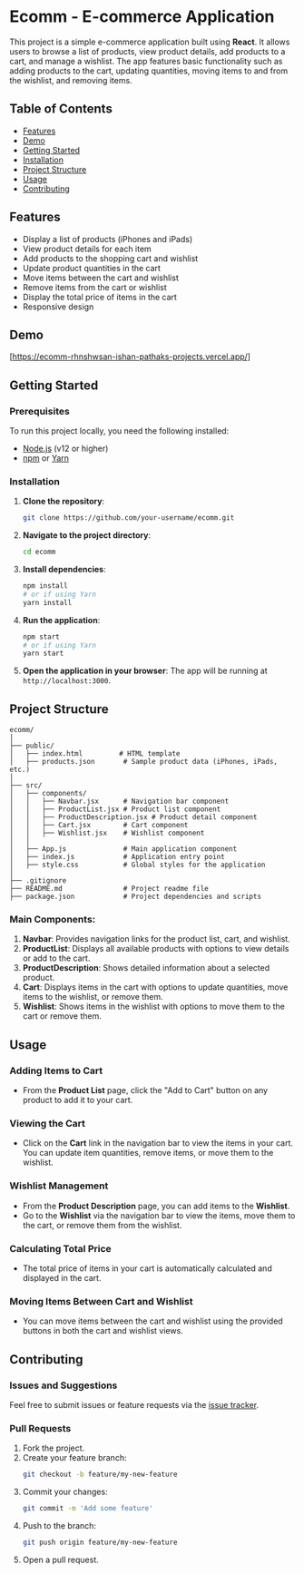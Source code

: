 # Ecomm - E-commerce Application

This project is a simple e-commerce application built using **React**. It allows users to browse a list of products, view product details, add products to a cart, and manage a wishlist. The app features basic functionality such as adding products to the cart, updating quantities, moving items to and from the wishlist, and removing items.

## Table of Contents
- [Features](#features)
- [Demo](#demo)
- [Getting Started](#getting-started)
- [Installation](#installation)
- [Project Structure](#project-structure)
- [Usage](#usage)
- [Contributing](#contributing)

## Features
- Display a list of products (iPhones and iPads)
- View product details for each item
- Add products to the shopping cart and wishlist
- Update product quantities in the cart
- Move items between the cart and wishlist
- Remove items from the cart or wishlist
- Display the total price of items in the cart
- Responsive design

## Demo
[https://ecomm-rhnshwsan-ishan-pathaks-projects.vercel.app/]

## Getting Started

### Prerequisites
To run this project locally, you need the following installed:
- [Node.js](https://nodejs.org/en/) (v12 or higher)
- [npm](https://www.npmjs.com/) or [Yarn](https://yarnpkg.com/)

### Installation
1. **Clone the repository**:
   ```bash
   git clone https://github.com/your-username/ecomm.git
   ```

2. **Navigate to the project directory**:
   ```bash
   cd ecomm
   ```

3. **Install dependencies**:
   ```bash
   npm install
   # or if using Yarn
   yarn install
   ```

4. **Run the application**:
   ```bash
   npm start
   # or if using Yarn
   yarn start
   ```

5. **Open the application in your browser**:
   The app will be running at `http://localhost:3000`.

## Project Structure

```
ecomm/
│
├── public/
│   ├── index.html         # HTML template
│   ├── products.json       # Sample product data (iPhones, iPads, etc.)
│
├── src/
│   ├── components/
│   │   ├── Navbar.jsx      # Navigation bar component
│   │   ├── ProductList.jsx # Product list component
│   │   ├── ProductDescription.jsx # Product detail component
│   │   ├── Cart.jsx        # Cart component
│   │   ├── Wishlist.jsx    # Wishlist component
│   │
│   ├── App.js              # Main application component
│   ├── index.js            # Application entry point
│   ├── style.css           # Global styles for the application
│
├── .gitignore
├── README.md               # Project readme file
├── package.json            # Project dependencies and scripts
```

### Main Components:
1. **Navbar**: Provides navigation links for the product list, cart, and wishlist.
2. **ProductList**: Displays all available products with options to view details or add to the cart.
3. **ProductDescription**: Shows detailed information about a selected product.
4. **Cart**: Displays items in the cart with options to update quantities, move items to the wishlist, or remove them.
5. **Wishlist**: Shows items in the wishlist with options to move them to the cart or remove them.

## Usage

### Adding Items to Cart
- From the **Product List** page, click the "Add to Cart" button on any product to add it to your cart.

### Viewing the Cart
- Click on the **Cart** link in the navigation bar to view the items in your cart. You can update item quantities, remove items, or move them to the wishlist.

### Wishlist Management
- From the **Product Description** page, you can add items to the **Wishlist**.
- Go to the **Wishlist** via the navigation bar to view the items, move them to the cart, or remove them from the wishlist.

### Calculating Total Price
- The total price of items in your cart is automatically calculated and displayed in the cart.

### Moving Items Between Cart and Wishlist
- You can move items between the cart and wishlist using the provided buttons in both the cart and wishlist views.

## Contributing

### Issues and Suggestions
Feel free to submit issues or feature requests via the [issue tracker](https://github.com/your-username/ecomm/issues).

### Pull Requests
1. Fork the project.
2. Create your feature branch:
   ```bash
   git checkout -b feature/my-new-feature
   ```
3. Commit your changes:
   ```bash
   git commit -m 'Add some feature'
   ```
4. Push to the branch:
   ```bash
   git push origin feature/my-new-feature
   ```
5. Open a pull request.



